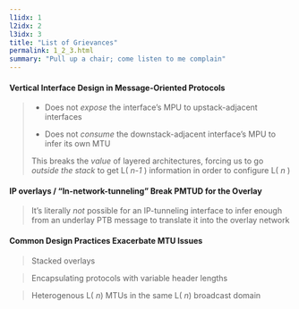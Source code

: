 ```yaml
---
l1idx: 1
l2idx: 2
l3idx: 3
title: "List of Grievances"
permalink: 1_2_3.html
summary: "Pull up a chair; come listen to me complain"
---
```


#### Vertical Interface Design in Message-Oriented Protocols

> - Does not  _expose_  the interface’s MPU to upstack\-adjacent interfaces
>
> - Does not  _consume_  the downstack\-adjacent interface’s MPU to infer its own MTU
>
> This breaks the  _value_  of layered architectures\, forcing us to go  _outside the stack_  to get L\( _n\-1_ \) information in order to configure L\( _n_ \)


#### IP overlays / “In-network-tunneling” Break PMTUD for the Overlay

> It’s literally  _not_  possible for an IP\-tunneling interface to infer enough from an underlay PTB message to translate it into the overlay network

#### Common Design Practices Exacerbate MTU Issues

> Stacked overlays

> Encapsulating protocols with variable header lengths

> Heterogenous L( _n_) MTUs in the same L( _n_) broadcast domain
